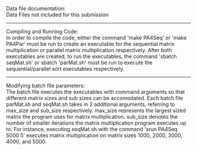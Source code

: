 Data file documentation:  
Data Files not included for this submission
___  
Compiling and Running Code:  
In order to compile the code, either the command 'make PA4Seq' or 'make PA4Par' must be run to create an executable for the sequential matrix multiplication or parallel matrix multiplication respectively. After both executables are created, to run the executables, the command 'sbatch seqMat.sh' or sbatch 'parMat.sh' must be run to execute the sequential/parallel sort executables respectively.  
___  
Modifying batch file parameters:  
The batch file executes the executables with command arguments so that different matrix sizes and sub sizes can be accomodated. Each batch file parMat.sh and seqMat.sh takes in 2 additional arguments, referring to max_size and sub_size respectively. max_size represents the largest sized matrix the program uses for matrix multiplication. sub_size denotes the number of smaller iterations the matrix multiplication program executes up to. For instance, executing seqMat.sh with the command 'srun PA4Seq 5000 5' executes matrix multiplication on matrix sizes 1000, 2000, 3000, 4000, and 5000.